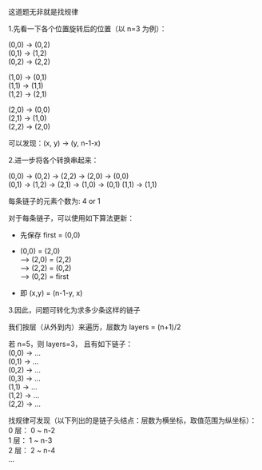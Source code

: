 这道题无非就是找规律

1.先看一下各个位置旋转后的位置（以 n=3 为例）：

(0,0) -> (0,2)  
(0,1) -> (1,2)  
(0,2) -> (2,2)

(1,0) -> (0,1)  
(1,1) -> (1,1)  
(1,2) -> (2,1)

(2,0) -> (0,0)  
(2,1) -> (1,0)  
(2,2) -> (2,0)

可以发现：(x, y) -> (y, n-1-x)

2.进一步将各个转换串起来：

(0,0) -> (0,2) -> (2,2) -> (2,0) -> (0,0)  
(0,1) -> (1,2) -> (2,1) -> (1,0) -> (0,1) 
(1,1) -> (1,1)

每条链子的元素个数为: 4 or 1

对于每条链子，可以使用如下算法更新：
- 先保存 first = (0,0)  
- (0,0) = (2,0)  
    --> (2,0) = (2,2)    
    --> (2,2) = (0,2)  
    --> (0,2) = first

- 即 (x,y) = (n-1-y, x)

3.因此，问题可转化为求多少条这样的链子

我们按层（从外到内）来遍历，层数为 layers = (n+1)/2

若 n=5，则 layers=3，
且有如下链子：  
(0,0) -> ...  
(0,1) -> ...   
(0,2) -> ...     
(0,3) -> ...     
(1,1) -> ...     
(1,2) -> ...     
(2,2) -> ...   

找规律可发现（以下列出的是链子头结点：层数为横坐标，取值范围为纵坐标）：  
0 层： 0 ~ n-2  
1 层： 1 ~ n-3  
2 层： 2 ~ n-4  
...  
